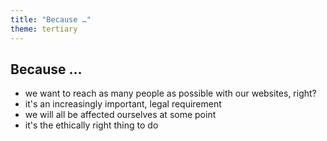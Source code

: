 ```yaml
---
title: "Because …"
theme: tertiary
---
```

## Because …

- we want to reach as many people as possible with our websites, right?
- it's an increasingly important, legal requirement
- we will all be affected ourselves at some point
- it's the ethically right thing to do
